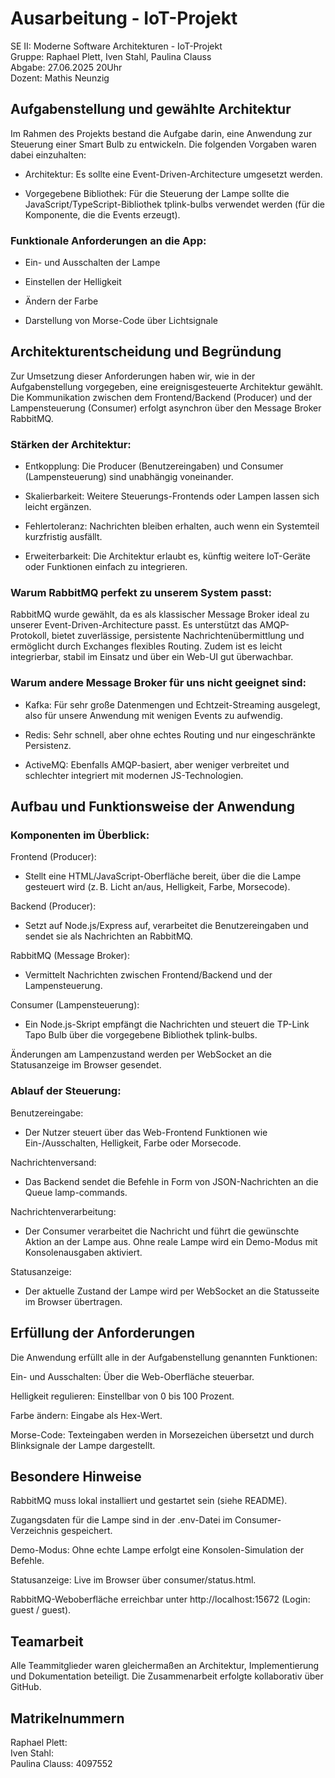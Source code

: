 # Ausarbeitung - IoT-Projekt

SE II: Moderne Software Architekturen - IoT-Projekt  
Gruppe: Raphael Plett, Iven Stahl, Paulina Clauss  
Abgabe: 27.06.2025 20Uhr  
Dozent: Mathis Neunzig

## Aufgabenstellung und gewählte Architektur

Im Rahmen des Projekts bestand die Aufgabe darin, eine Anwendung zur Steuerung einer Smart Bulb zu entwickeln. Die folgenden Vorgaben waren dabei einzuhalten:

- Architektur: Es sollte eine Event-Driven-Architecture umgesetzt werden.

- Vorgegebene Bibliothek: Für die Steuerung der Lampe sollte die JavaScript/TypeScript-Bibliothek tplink-bulbs verwendet werden (für die Komponente, die die Events erzeugt).

### Funktionale Anforderungen an die App:

- Ein- und Ausschalten der Lampe

- Einstellen der Helligkeit

- Ändern der Farbe

- Darstellung von Morse-Code über Lichtsignale


## Architekturentscheidung und Begründung

Zur Umsetzung dieser Anforderungen haben wir, wie in der Aufgabenstellung vorgegeben, eine ereignisgesteuerte Architektur gewählt. Die Kommunikation zwischen dem Frontend/Backend (Producer) und der Lampensteuerung (Consumer) erfolgt asynchron über den Message Broker RabbitMQ.

### Stärken der Architektur:

- Entkopplung: Die Producer (Benutzereingaben) und Consumer (Lampensteuerung) sind unabhängig voneinander.

- Skalierbarkeit: Weitere Steuerungs-Frontends oder Lampen lassen sich leicht ergänzen.

- Fehlertoleranz: Nachrichten bleiben erhalten, auch wenn ein Systemteil kurzfristig ausfällt.

- Erweiterbarkeit: Die Architektur erlaubt es, künftig weitere IoT-Geräte oder Funktionen einfach zu integrieren.

### Warum RabbitMQ perfekt zu unserem System passt:

RabbitMQ wurde gewählt, da es als klassischer Message Broker ideal zu unserer Event-Driven-Architecture passt. Es unterstützt das AMQP-Protokoll, bietet zuverlässige, persistente Nachrichtenübermittlung und ermöglicht durch Exchanges flexibles Routing. Zudem ist es leicht integrierbar, stabil im Einsatz und über ein Web-UI gut überwachbar.

### Warum andere Message Broker für uns nicht geeignet sind:

- Kafka: Für sehr große Datenmengen und Echtzeit-Streaming ausgelegt, also für unsere Anwendung mit wenigen Events zu aufwendig.

- Redis: Sehr schnell, aber ohne echtes Routing und nur eingeschränkte Persistenz.

- ActiveMQ: Ebenfalls AMQP-basiert, aber weniger verbreitet und schlechter integriert mit modernen JS-Technologien.

## Aufbau und Funktionsweise der Anwendung

### Komponenten im Überblick:

Frontend (Producer):
- Stellt eine HTML/JavaScript-Oberfläche bereit, über die die Lampe gesteuert wird (z. B. Licht an/aus, Helligkeit, Farbe, Morsecode).

Backend (Producer):
- Setzt auf Node.js/Express auf, verarbeitet die Benutzereingaben und sendet sie als Nachrichten an RabbitMQ.

RabbitMQ (Message Broker):
- Vermittelt Nachrichten zwischen Frontend/Backend und der Lampensteuerung.

Consumer (Lampensteuerung):
- Ein Node.js-Skript empfängt die Nachrichten und steuert die TP-Link Tapo Bulb über die vorgegebene Bibliothek tplink-bulbs.

Änderungen am Lampenzustand werden per WebSocket an die Statusanzeige im Browser gesendet.

### Ablauf der Steuerung:

Benutzereingabe:
- Der Nutzer steuert über das Web-Frontend Funktionen wie Ein-/Ausschalten, Helligkeit, Farbe oder Morsecode.

Nachrichtenversand:
- Das Backend sendet die Befehle in Form von JSON-Nachrichten an die Queue lamp-commands.

Nachrichtenverarbeitung:
- Der Consumer verarbeitet die Nachricht und führt die gewünschte Aktion an der Lampe aus. Ohne reale Lampe wird ein Demo-Modus mit Konsolenausgaben aktiviert.

Statusanzeige:
- Der aktuelle Zustand der Lampe wird per WebSocket an die Statusseite im Browser übertragen.

## Erfüllung der Anforderungen
Die Anwendung erfüllt alle in der Aufgabenstellung genannten Funktionen:

Ein- und Ausschalten:
Über die Web-Oberfläche steuerbar.

Helligkeit regulieren:
Einstellbar von 0 bis 100 Prozent.

Farbe ändern:
Eingabe als Hex-Wert.

Morse-Code:
Texteingaben werden in Morsezeichen übersetzt und durch Blinksignale der Lampe dargestellt.

## Besondere Hinweise

RabbitMQ muss lokal installiert und gestartet sein (siehe README).

Zugangsdaten für die Lampe sind in der .env-Datei im Consumer-Verzeichnis gespeichert.

Demo-Modus: Ohne echte Lampe erfolgt eine Konsolen-Simulation der Befehle.

Statusanzeige: Live im Browser über consumer/status.html.

RabbitMQ-Weboberfläche erreichbar unter http://localhost:15672 (Login: guest / guest).

## Teamarbeit

Alle Teammitglieder waren gleichermaßen an Architektur, Implementierung und Dokumentation beteiligt. Die Zusammenarbeit erfolgte kollaborativ über GitHub.

## Matrikelnummern

Raphael Plett:  
Iven Stahl:  
Paulina Clauss: 4097552
